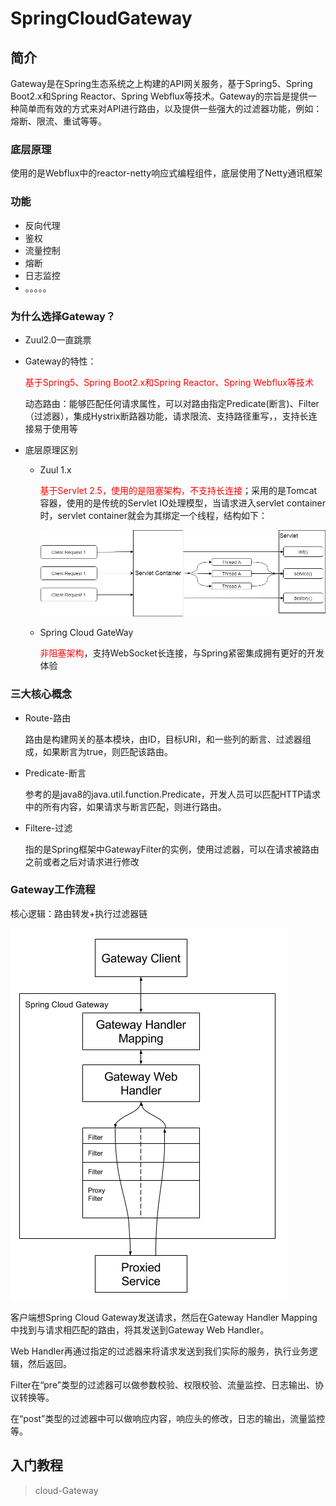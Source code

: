 # SpringCloudGateway

## 简介

Gateway是在Spring生态系统之上构建的API网关服务，基于Spring5、Spring Boot2.x和Spring Reactor、Spring Webflux等技术。Gateway的宗旨是提供一种简单而有效的方式来对API进行路由，以及提供一些强大的过滤器功能，例如：熔断、限流、重试等等。

### 底层原理

使用的是Webflux中的reactor-netty响应式编程组件，底层使用了Netty通讯框架

### 功能

+ 反向代理
+ 鉴权
+ 流量控制
+ 熔断
+ 日志监控
+ 。。。。。

### 为什么选择Gateway？

+ Zuul2.0一直跳票

+ Gateway的特性：

  <span style="color:red">基于Spring5、Spring Boot2.x和Spring Reactor、Spring Webflux等技术</span>

  动态路由：能够匹配任何请求属性，可以对路由指定Predicate(断言)、Filter（过滤器），集成Hystrix断路器功能，请求限流、支持路径重写，，支持长连接易于使用等

+ 底层原理区别

  + Zuul 1.x

    <span style="color:red">基于Servlet 2.5，使用的是阻塞架构，不支持长连接</span>；采用的是Tomcat容器，使用的是传统的Servlet IO处理模型，当请求进入servlet container时，servlet container就会为其绑定一个线程，结构如下：

    ![](./res/Tomcat模型.png)

  + Spring Cloud GateWay

    <span style="color:red">非阻塞架构</span>，支持WebSocket长连接，与Spring紧密集成拥有更好的开发体验

### 三大核心概念

+ Route-路由

  路由是构建网关的基本模块，由ID，目标URI，和一些列的断言、过滤器组成，如果断言为true，则匹配该路由。

+ Predicate-断言

  参考的是java8的java.util.function.Predicate，开发人员可以匹配HTTP请求中的所有内容，如果请求与断言匹配，则进行路由。

+ Filtere-过滤

  指的是Spring框架中GatewayFilter的实例，使用过滤器，可以在请求被路由之前或者之后对请求进行修改

### Gateway工作流程

核心逻辑：路由转发+执行过滤器链

![](./res/spring_cloud_gateway_diagram.png)

客户端想Spring Cloud Gateway发送请求，然后在Gateway Handler Mapping中找到与请求相匹配的路由，将其发送到Gateway Web Handler。

Web Handler再通过指定的过滤器来将请求发送到我们实际的服务，执行业务逻辑，然后返回。

Filter在“pre”类型的过滤器可以做参数校验、权限校验、流量监控、日志输出、协议转换等。

在“post”类型的过滤器中可以做响应内容，响应头的修改，日志的输出，流量监控等。

## 入门教程

>  cloud-Gateway